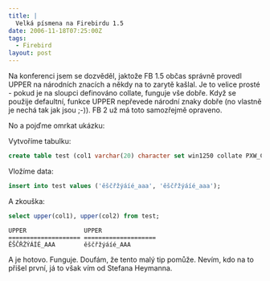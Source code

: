 ```yaml
---
title: |
  Velká písmena na Firebirdu 1.5
date: 2006-11-18T07:25:00Z
tags:
  - Firebird
layout: post
---
```

Na konferenci jsem se dozvěděl, jaktože FB 1.5 občas správně provedl UPPER na národních znacích a někdy na to zarytě kašlal. Je to velice prosté - pokud je na sloupci definováno collate, funguje vše dobře. Když se použije defaultní, funkce UPPER nepřevede národní znaky dobře (no vlastně je nechá tak jak jsou ;-)). FB 2 už má toto samozřejmě opraveno.

No a pojďme omrkat ukázku:

Vytvoříme tabulku:

```sql
create table test (col1 varchar(20) character set win1250 collate PXW_CSY, col2 varchar(20) character set win1250);
```

Vložíme data:

```sql
insert into test values ('ěščřžýáíé_aaa', 'ěščřžýáíé_aaa');
```
A zkouška:

```sql
select upper(col1), upper(col2) from test;
```

```text
UPPER                UPPER
==================== ====================
ĚŠČŘŽÝÁÍÉ_AAA        ěščřžýáíé_AAA
```

A je hotovo. Funguje. Doufám, že tento malý tip pomůže. Nevím, kdo na to přišel první, já to však vím od Stefana Heymanna.